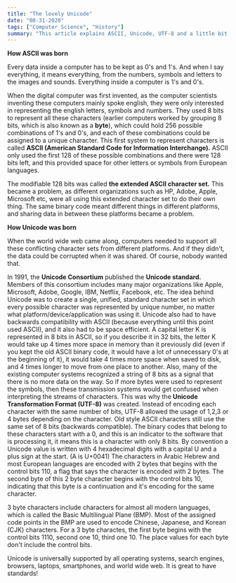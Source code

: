 ```yaml
---
title: "The lovely Unicode"
date: "08-31-2020"
tags: ["Computer Science", "History"]
summary: "This article explains ASCII, Unicode, UTF-8 and a little bit of their history."
---
```


**How ASCII was born**

Every data inside a computer has to be kept as 0's and 1's. And when I say everything, it means everything, from the numbers, symbols and letters to the images and sounds. Everything inside a computer is 1's and 0's.

When the digital computer was first invented, as the computer scientists inventing these computers mainly spoke english, they were only interested in representing the english letters, symbols and numbers. They used 8 bits to represent all these characters (earlier computers worked by grouping 8 bits, which is also known as a **byte**), which could hold 256 possible combinations of 1's and 0's, and each of these combinations could be assigned to a unique character. This first system to represent characters is called **ASCII (American Standard Code for Information Interchange).** ASCII only used the first 128 of these possible combinations and there were 128 bits left, and this provided space for other letters or symbols from European languages.

The modifiable 128 bits was called **the extended ASCII character set.** This became a problem, as different organizations such as HP, Adobe, Apple, Microsoft etc, were all using this extended character set to do their own thing. The same binary code meant different things in different platforms, and sharing data in between these platforms became a problem.

**How Unicode was born**

When the world wide web came along, computers needed to support all these conflicting character sets from different platforms. And if they didn't, the data could be corrupted when it was shared. Of course, nobody wanted that.

In 1991, the **Unicode Consortium** published the **Unicode standard.** Members of this consortium includes many major organizations like Apple, Microsoft, Adobe, Google, IBM, Netflix, Facebook, etc. The idea behind Unicode was to create a single, unified, standard character set in which every possible character was represented by unique number, no matter what platform/device/application was using it. Unicode also had to have backwards compatibility with ASCII (because everything until this point used ASCII), and it also had to be space efficient. A capital letter K is represented in 8 bits in ASCII, so if you describe it in 32 bits, the letter K would take up 4 times more space in memory than it previously did (even if you kept the old ASCII binary code, it would have a lot of unnecessary 0's at the beginning of it), it would take 4 times more space when saved to disk, and 4 times longer to move from one place to another. Also, many of the existing computer systems recognized a string of 8 bits as a signal that there is no more data on the way. So if more bytes were used to represent the symbols, then these transmission systems would get confused when interpreting the streams of characters. This was why the **Unicode Transformation Format (UTF-8)** was created. Instead of encoding each character with the same number of bits, UTF-8 allowed the usage of 1,2,3 or 4 bytes depending on the character. Old style ASCII characters still use the same set of 8 bits (backwards compatible). The binary codes that belong to these characters start with a 0, and this is an indicator to the software that is processing it, it means this is a character with only 8 bits. By convention a Unicode value is written with 4 hexadecimal digits with a capital U and a plus sign at the start. (A is U+0041) The characters in Arabic Hebrew and most European languages are encoded with 2 bytes that begins with the control bits 110, a flag that says the character is encoded with 2 bytes. The second byte of this 2 byte character begins with the control bits 10, indicating that this byte is a continuation and it's encoding for the same character.

3 byte characters include characters for almost all modern languages, which is called the Basic Multilingual Plane (BMP). Most of the assigned code points in the BMP are used to encode Chinese, Japanese, and Korean (CJK) characters. For a 3 byte charactes, the first byte begins with the control bits 1110, second one 10, third one 10. The place values for each byte don't include the control bits.

Unicode is universally supported by all operating systems, search engines, browsers, laptops, smartphones, and world wide web. It is great to have standards!
